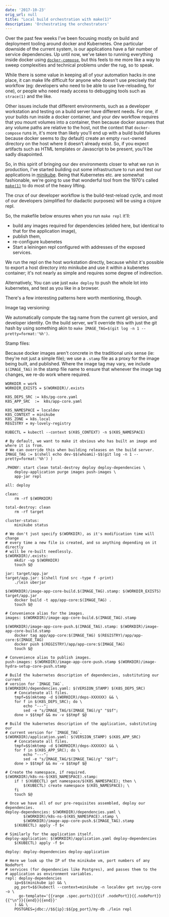 ```yaml
---
date: '2017-10-23'
orig_url: null
title: "Local build orchestration with make(1)"
description: 'Orchestrating the orchestrators'
---
```


Over the past few weeks I've been focusing mostly on build and deployment tooling around docker and Kubernetes. One particular downside of the current system, is our applications have a fair number of service dependencies.<!--more--> Up until now, we've taken to running everything inside docker using [`docker-compose`](https://docs.docker.com/compose/), but this feels to me more like a way to sweep complexities and technical problems under the rug, so to speak.

While there is some value in keeping all of your automation hacks in one place, it can make life difficult for anyone who doesn't use precisely that workflow (eg: developers who need to be able to use live-reloading, for one), or people who need ready access to debugging tools such as `strace(1)` and the like.

Other issues include that different environments, such as a developer workstation and testing on a build server have different needs. For one, if your builds run inside a docker container, and your dev workflow requires that you mount volumes into a container, then because docker assumes that any volume paths are relative to the host, not the context that `docker-compose` runs in, it's more than likely you'll end up with a build build failures because docker seems to (by default) create an empty `root`-owned directory on the host where it doesn't already exist. So, if you expect artifacts such as HTML templates or Javascript to be present, you'll be sadly disapointed.

So, in this spirit of bringing our dev environments closer to what we run in production, I've started building out some infrastructure to run and test our applications in [minikube](https://kubernetes.io/docs/getting-started-guides/minikube/). Being that Kubernetes etc. are somewhat fashionable, we're going to use that wonderful tool from the 1970's called [`make(1)`](https://en.wikipedia.org/wiki/Make_(software)) to do most of the heavy lifting.

The crux of our developer workflow is the build-test-reload cycle, and most of our developers (simplified for diadactic purposes) will be using a clojure repl. 

So, the makefile below ensures when you run `make repl` it'll:

 * build any images required for dependencies (elided here, but identical to that for the application image),
 * publish them,
 * re-configure kubenetes
 * Start a leiningen repl configured with addresses of the exposed services.

We run the repl on the host workstation directly, because whilst it's possible to export a host directory into minikube and use it within a kubenetes container; it's not nearly as simple and requires some degree of indirection.

Alternatively, You can use just `make deploy` to push the whole lot into kubernetes, and test as you like in a browser.

There's a few interesting patterns here worth mentioning, though.

Image tag versioning:

We automatically compute the tag name from the current git version, and developer identity. On the build server, we'll override this with just the git hash by using something akin to `make IMAGE_TAG=$(git log -n 1 --pretty=format:'%h')`. 

Stamp files:

Because docker images aren't concrete in the traditional unix sense (ie: they're not just a simple file); we use a `.stamp` file as a proxy for the image being built, and published. Where the image tag may vary, we include `$(IMAGE_TAG)` in the stamp file name to ensure that whenever the image tag changes, we re-do work where required.

```make
WORKDIR = work
WORKDIR_EXISTS = $(WORKDIR)/.exists

K8S_DEPS_SRC := k8s/pg-core.yaml
K8S_APP_SRC  :=  k8s/app-core.yaml

K8S_NAMESPACE = localdev
K8S_CONTEXT = minikube
K8S_ZONE = k8s.local
REGISTRY = my-lovely-registry

KUBECTL = kubectl --context $(K8S_CONTEXT) -n $(K8S_NAMESPACE)

# By default, we want to make it obvious who has built an image and where it is from.
# We can override this when building releases on the build server.
IMAGE_TAG := $(shell echo dev-$$(whoami)-$$(git log -n 1 --pretty=format:'%h') )

.PHONY: start clean total-destroy deploy deploy-dependencies \
	deploy-application purge images push-images \
	app-jar repl

all: deploy

clean:
	rm -rf $(WORKDIR)

total-destroy: clean
	rm -rf target

cluster-status:
	minikube status

# We don't just specify $(WORKDIR), as it's modification time will change
# every time a new file is created, and so anything depending on it directly
# will be re-built needlessly.
$(WORKDIR)/.exists:
	mkdir -vp $(WORKDIR)
	touch $@

jar: target/app.jar
target/app.jar: $(shell find src -type f -print)
	./lein uberjar

$(WORKDIR)/image-app-core-build.$(IMAGE_TAG).stamp: $(WORKDIR_EXISTS) target/app.jar
	docker build -t app/app-core:$(IMAGE_TAG) .
	touch $@

# Convenience alias for the images.
images: $(WORKDIR)/image-app-core-build.$(IMAGE_TAG).stamp

$(WORKDIR)/image-app-core-push.$(IMAGE_TAG).stamp: $(WORKDIR)/image-app-core-build.stamp
	docker tag app/app-core:$(IMAGE_TAG) $(REGISTRY)/app/app-core:$(IMAGE_TAG)
	docker push $(REGISTRY)/app/app-core:$(IMAGE_TAG)
	touch $@

# Convenience alias to publish images.
push-images: $(WORKDIR)/image-app-core-push.stamp $(WORKDIR)/image-hydra-setup-core-push.stamp

# Build the kubernetes description of dependencies, substituting our current
# version for `IMAGE_TAG`.
$(WORKDIR)/dependencies.yaml: $(VERSION_STAMP) $(K8S_DEPS_SRC)
	# Concatenate all files.
	tmpf=$$(mktemp -d $(WORKDIR)/deps-XXXXXX) && \
	for f in $(K8S_DEPS_SRC); do \
		echo "---";
		sed -e "s/IMAGE_TAG/$(IMAGE_TAG)/g" "$$f";
	done > $$tmpf && mv -v $$tmpf $@

# Build the kubernetes description of the application, substituting our
# current version for `IMAGE_TAG`.
$(WORKDIR)/application.yaml: $(VERSION_STAMP) $(K8S_APP_SRC)
	# Concatenate all files.
	tmpf=$$(mktemp -d $(WORKDIR)/deps-XXXXXX) && \
	for f in $(K8S_APP_SRC); do \
		echo "---";
		sed -e "s/IMAGE_TAG/$(IMAGE_TAG)/g" "$$f";
	done > $$tmpf && mv -v $$tmpf $@

# Create the namespace, if required.
$(WORKDIR)/k8s-ns-$(K8S_NAMESPACE).stamp:
	if ! $(KUBECTL) get namespace/$(K8S_NAMESPACE); then \
		$(KUBECTL) create namespace $(K8S_NAMESPACE); \
	fi
	touch $@

# Once we have all of our pre-requisites assembled, deploy our dependencies.
deploy-dependencies: $(WORKDIR)/dependencies.yaml \
		$(WORKDIR)/k8s-ns-$(K8S_NAMESPACE).stamp \
		$(WORKDIR)/image-app-core-push.$(IMAGE_TAG).stamp
	$(KUBECTL) apply -f $<

# Similarly for the application itself.
deploy-application: $(WORKDIR)/application.yaml deploy-dependencies
	$(KUBECTL) apply -f $<

deploy: deploy-dependencies deploy-application

# Here we look up the IP of the minikube vm, port numbers of any NodePort
# services (for dependencies like Postgres), and passes them to the
# application as environment variables.
repl: deploy-dependencies
	ip=$$(minikube ip) && \
	pg_port=$$(kubectl --context=minikube -n localdev get svc/pg-core -o \
	  go-template='{{range .spec.ports}}{{if .nodePort}}{{.nodePort}}{{"\n"}}{{end}}{{end}}'
	) && \
	POSTGRES=jdbc://$${ip}:$${pg_port}/my-db ./lein repl
```

